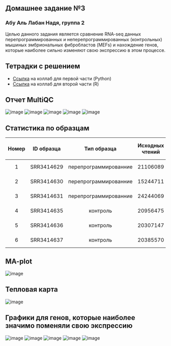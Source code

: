 ## Домашнее задание №3
### Абу Аль Лабан Надя, группа 2

Целью данного задания является сравнение RNA-seq данных перепрограммированных и неперепрограммированных (контрольных) мышиных эмбриональных фибробластов (MEFs) и нахождение генов, которые наиболее сильно изменяют свою экспрессию в этом процессе.  

Тетрадки с решением
---
- [Ссылка](https://colab.research.google.com/drive/1JR9K9-lDlM1suAnymo95lMLkcySzC2SR?usp=sharing) на коллаб для первой части (Python)
- [Ссылка](https://colab.research.google.com/drive/1PJfsLF3bCxCJ_Hbsl3ne1qakkjqL6K7e?usp=sharing) на коллаб для второй части (R)

Отчет MultiQC
---
![image](https://user-images.githubusercontent.com/23341597/144539958-612b145e-ab3a-4e27-83e4-831c58e67c6e.png)
![image](https://user-images.githubusercontent.com/23341597/144540010-a2d769ef-7bfa-4677-acba-8ee10567572e.png)
![image](https://user-images.githubusercontent.com/23341597/144540080-bab38ad5-97fa-4d74-97fa-20ca9f9c5854.png)
![image](https://user-images.githubusercontent.com/23341597/144540134-3d16949c-afcc-48f4-ad6b-b9a5f551d7d0.png)
![image](https://user-images.githubusercontent.com/23341597/144540218-5cb91885-f032-40a5-b51d-38c8d6e91874.png)

Статистика по образцам
---
| Номер | ID образца |      Тип образца      | Исходных чтений | Чтения, успешно откартированные на геном | Уникально откартированные чтения | Чтения, попавшие на гены |
|:-----:|:----------:|:---------------------:|------------------------------|------------------------------------------------------------------------------------------|---------------------------------------------------|---------------------------------------------|
|     1 | SRR3414629 | перепрограммированние |          21106089          |                                   20510113 (97.18%)                                   |                18375888 (87.06%)               |                  16049609                 |
|     2 | SRR3414630 | перепрограммированние |          15244711          |                                   14832680 (97.30%)                                   |                13186139 (86.50%)               |                  11465324                 |
|     3 | SRR3414631 | перепрограммированние |          24244069          |                                   24244069 (97.13%)                                   |                20928945 (86.33%)               |                  18408851                 |
|     4 | SRR3414635 |        контроль       |          20956475          |                                   20395865 (97.32%)                                   |                18428317 (87.94%)               |                  16275997                 |
|     5 | SRR3414636 |        контроль       |          20307147          |                                   19757059 (97.29%)                                   |                17825380 (87.78%)               |                  15757580                 |
|     6 | SRR3414637 |        контроль       |          20385570          |                                   19847291 (97.36 )                                   |                17844858 (87.54%)               |                  15736978                 |

MA-plot
---
![image](https://user-images.githubusercontent.com/23341597/144620037-76eec970-af44-4004-a35e-a6c33bf15d04.png)

Тепловая карта
---
![image](https://user-images.githubusercontent.com/23341597/144620403-e03a4f22-d8f2-4b05-9a7f-83edaf3d1da7.png)

Графики для генов, которые наиболее значимо поменяли свою экспрессию
---
![image](https://user-images.githubusercontent.com/23341597/144637415-0a600ec2-b663-4c9c-95ec-af75ef5d98e4.png)
![image](https://user-images.githubusercontent.com/23341597/144637462-591d67d6-ab1d-438e-98ba-f473b6155323.png)
![image](https://user-images.githubusercontent.com/23341597/144637645-d369094d-05f4-4107-b0af-956396a29d13.png)
![image](https://user-images.githubusercontent.com/23341597/144637683-d5b78b43-79d1-41de-aa70-526369cc5fdb.png)
![image](https://user-images.githubusercontent.com/23341597/144637710-41c04314-bc59-40a1-8b2f-2264b19c08dc.png)

